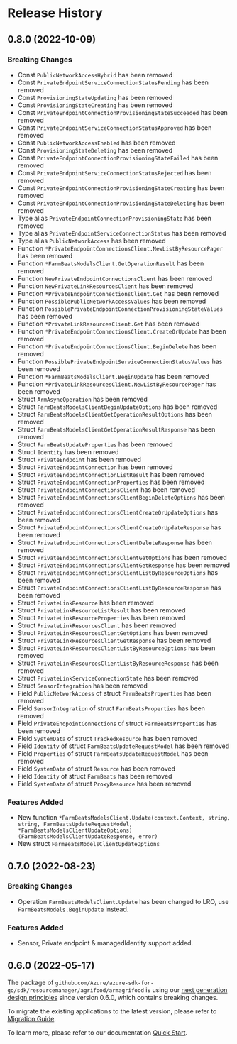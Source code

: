 # Release History

## 0.8.0 (2022-10-09)
### Breaking Changes

- Const `PublicNetworkAccessHybrid` has been removed
- Const `PrivateEndpointServiceConnectionStatusPending` has been removed
- Const `ProvisioningStateUpdating` has been removed
- Const `ProvisioningStateCreating` has been removed
- Const `PrivateEndpointConnectionProvisioningStateSucceeded` has been removed
- Const `PrivateEndpointServiceConnectionStatusApproved` has been removed
- Const `PublicNetworkAccessEnabled` has been removed
- Const `ProvisioningStateDeleting` has been removed
- Const `PrivateEndpointConnectionProvisioningStateFailed` has been removed
- Const `PrivateEndpointServiceConnectionStatusRejected` has been removed
- Const `PrivateEndpointConnectionProvisioningStateCreating` has been removed
- Const `PrivateEndpointConnectionProvisioningStateDeleting` has been removed
- Type alias `PrivateEndpointConnectionProvisioningState` has been removed
- Type alias `PrivateEndpointServiceConnectionStatus` has been removed
- Type alias `PublicNetworkAccess` has been removed
- Function `*PrivateEndpointConnectionsClient.NewListByResourcePager` has been removed
- Function `*FarmBeatsModelsClient.GetOperationResult` has been removed
- Function `NewPrivateEndpointConnectionsClient` has been removed
- Function `NewPrivateLinkResourcesClient` has been removed
- Function `*PrivateEndpointConnectionsClient.Get` has been removed
- Function `PossiblePublicNetworkAccessValues` has been removed
- Function `PossiblePrivateEndpointConnectionProvisioningStateValues` has been removed
- Function `*PrivateLinkResourcesClient.Get` has been removed
- Function `*PrivateEndpointConnectionsClient.CreateOrUpdate` has been removed
- Function `*PrivateEndpointConnectionsClient.BeginDelete` has been removed
- Function `PossiblePrivateEndpointServiceConnectionStatusValues` has been removed
- Function `*FarmBeatsModelsClient.BeginUpdate` has been removed
- Function `*PrivateLinkResourcesClient.NewListByResourcePager` has been removed
- Struct `ArmAsyncOperation` has been removed
- Struct `FarmBeatsModelsClientBeginUpdateOptions` has been removed
- Struct `FarmBeatsModelsClientGetOperationResultOptions` has been removed
- Struct `FarmBeatsModelsClientGetOperationResultResponse` has been removed
- Struct `FarmBeatsUpdateProperties` has been removed
- Struct `Identity` has been removed
- Struct `PrivateEndpoint` has been removed
- Struct `PrivateEndpointConnection` has been removed
- Struct `PrivateEndpointConnectionListResult` has been removed
- Struct `PrivateEndpointConnectionProperties` has been removed
- Struct `PrivateEndpointConnectionsClient` has been removed
- Struct `PrivateEndpointConnectionsClientBeginDeleteOptions` has been removed
- Struct `PrivateEndpointConnectionsClientCreateOrUpdateOptions` has been removed
- Struct `PrivateEndpointConnectionsClientCreateOrUpdateResponse` has been removed
- Struct `PrivateEndpointConnectionsClientDeleteResponse` has been removed
- Struct `PrivateEndpointConnectionsClientGetOptions` has been removed
- Struct `PrivateEndpointConnectionsClientGetResponse` has been removed
- Struct `PrivateEndpointConnectionsClientListByResourceOptions` has been removed
- Struct `PrivateEndpointConnectionsClientListByResourceResponse` has been removed
- Struct `PrivateLinkResource` has been removed
- Struct `PrivateLinkResourceListResult` has been removed
- Struct `PrivateLinkResourceProperties` has been removed
- Struct `PrivateLinkResourcesClient` has been removed
- Struct `PrivateLinkResourcesClientGetOptions` has been removed
- Struct `PrivateLinkResourcesClientGetResponse` has been removed
- Struct `PrivateLinkResourcesClientListByResourceOptions` has been removed
- Struct `PrivateLinkResourcesClientListByResourceResponse` has been removed
- Struct `PrivateLinkServiceConnectionState` has been removed
- Struct `SensorIntegration` has been removed
- Field `PublicNetworkAccess` of struct `FarmBeatsProperties` has been removed
- Field `SensorIntegration` of struct `FarmBeatsProperties` has been removed
- Field `PrivateEndpointConnections` of struct `FarmBeatsProperties` has been removed
- Field `SystemData` of struct `TrackedResource` has been removed
- Field `Identity` of struct `FarmBeatsUpdateRequestModel` has been removed
- Field `Properties` of struct `FarmBeatsUpdateRequestModel` has been removed
- Field `SystemData` of struct `Resource` has been removed
- Field `Identity` of struct `FarmBeats` has been removed
- Field `SystemData` of struct `ProxyResource` has been removed

### Features Added

- New function `*FarmBeatsModelsClient.Update(context.Context, string, string, FarmBeatsUpdateRequestModel, *FarmBeatsModelsClientUpdateOptions) (FarmBeatsModelsClientUpdateResponse, error)`
- New struct `FarmBeatsModelsClientUpdateOptions`


## 0.7.0 (2022-08-23)
### Breaking Changes

- Operation `FarmBeatsModelsClient.Update` has been changed to LRO, use `FarmBeatsModels.BeginUpdate` instead.

### Features Added

- Sensor, Private endpoint & managedIdentity support added.

## 0.6.0 (2022-05-17)

The package of `github.com/Azure/azure-sdk-for-go/sdk/resourcemanager/agrifood/armagrifood` is using our [next generation design principles](https://azure.github.io/azure-sdk/general_introduction.html) since version 0.6.0, which contains breaking changes.

To migrate the existing applications to the latest version, please refer to [Migration Guide](https://aka.ms/azsdk/go/mgmt/migration).

To learn more, please refer to our documentation [Quick Start](https://aka.ms/azsdk/go/mgmt).
